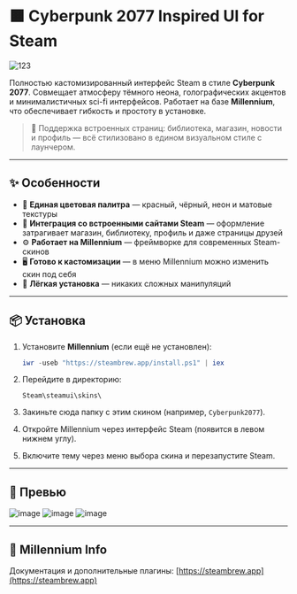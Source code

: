 # 🟧 Cyberpunk 2077 Inspired UI for Steam

![123](https://github.com/user-attachments/assets/6915399e-2be0-4298-9e41-3b479cba2271)

Полностью кастомизированный интерфейс Steam в стиле **Cyberpunk 2077**. Совмещает атмосферу тёмного неона, голографических акцентов и минималистичных sci-fi интерфейсов. Работает на базе **Millennium**, что обеспечивает гибкость и простоту в установке.

> 🔧 Поддержка встроенных страниц: библиотека, магазин, новости и профиль — всё стилизовано в едином визуальном стиле с лаунчером.

---

## ✨ Особенности

- 🎨 **Единая цветовая палитра** — красный, чёрный, неон и матовые текстуры
- 🔧 **Интеграция со встроенными сайтами Steam** — оформление затрагивает магазин, библиотеку, профиль и даже страницы друзей
- ⚙️ **Работает на Millennium** — фреймворке для современных Steam-скинов
- 🖥️ **Готово к кастомизации** — в меню Millennium можно изменить скин под себя
- 🚀 **Лёгкая установка** — никаких сложных манипуляций

---

## 📦 Установка

1. Установите **Millennium** (если ещё не установлен):
   ```powershell
   iwr -useb "https://steambrew.app/install.ps1" | iex
   ```

2. Перейдите в директорию:
   ```
   Steam\steamui\skins\
   ```

3. Закиньте сюда папку с этим скином (например, `Cyberpunk2077`).

4. Откройте Millennium через интерфейс Steam (появится в левом нижнем углу).

5. Включите тему через меню выбора скина и перезапустите Steam.

---

## 📸 Превью

![image](https://github.com/user-attachments/assets/5b78776a-106f-4415-86b8-39e65a180828)
![image](https://github.com/user-attachments/assets/7db6c90b-af29-4e94-97b1-18abb2be62ef)
![image](https://github.com/user-attachments/assets/32eb72df-e7dd-400c-be6f-8871183521f1)


---

## 🧪 Millennium Info

Документация и дополнительные плагины:
[https://steambrew.app](https://steambrew.app)
